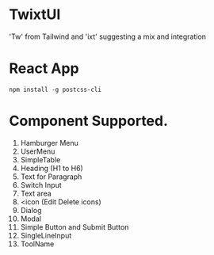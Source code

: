 # TwixtUI
'Tw' from Tailwind and 'ixt' suggesting a mix and integration

# React App

```
npm install -g postcss-cli
```

# Component Supported.

1. Hamburger Menu
2. UserMenu
3. SimpleTable
4. Heading (H1 to H6)
5. Text for Paragraph
6. Switch Input
7. Text area
8. <icon (Edit Delete icons)
9. Dialog
10. Modal
11. Simple Button and Submit Button
12. SingleLineInput
13. ToolName